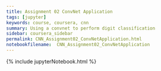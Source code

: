 ```yaml
---
title: Assignment 02 ConvNet Application
tags: [jupyter]
keywords: course, coursera, cnn
summary: Using a convnet to perform digit classification
sidebar: coursera_sidebar
permalink: CNN_Assignment02_ConvNetApplication.html
notebookfilename:  CNN_Assignment02_ConvNetApplication
---
```


{% include jupyterNotebook.html %}